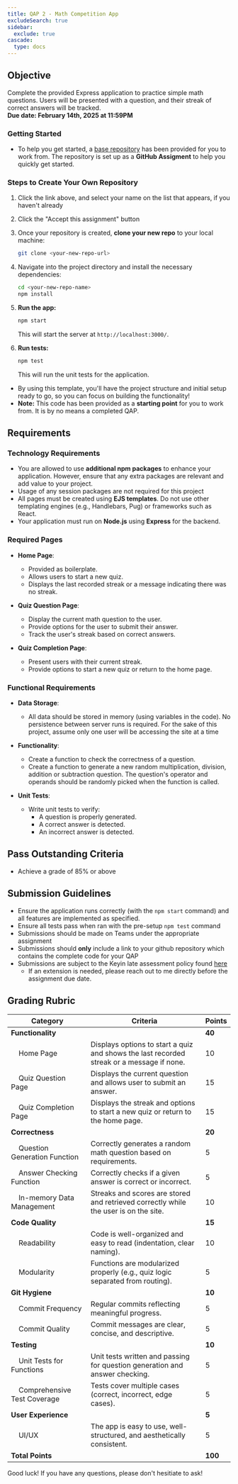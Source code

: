 ```yaml
---
title: QAP 2 - Math Competition App
excludeSearch: true
sidebar:
  exclude: true
cascade:
  type: docs
---
```


## Objective
Complete the provided Express application to practice simple math questions. Users will be presented with a question, and their streak of correct answers will be tracked.  
**Due date: February 14th, 2025 at 11:59PM**

### Getting Started
- To help you get started, a [base repository](https://classroom.github.com/a/Tw9ktGPW) has been provided for you to work from. The repository is set up as a **GitHub Assigment** to help you quickly get started.

### Steps to Create Your Own Repository

1. Click the link above, and select your name on the list that appears, if you haven't already
   
1. Click the "Accept this assignment" button

1. Once your repository is created, **clone your new repo** to your local machine:
    ```bash
    git clone <your-new-repo-url>
    ```

1. Navigate into the project directory and install the necessary dependencies:
    ```bash
    cd <your-new-repo-name>
    npm install
    ```
  
1. **Run the app:**
    ```bash
    npm start
    ```
    This will start the server at `http://localhost:3000/`.

1. **Run tests:**
    ```bash
    npm test
    ```
    This will run the unit tests for the application.

- By using this template, you'll have the project structure and initial setup ready to go, so you can focus on building the functionality!
- **Note:** This code has been provided as a **starting point** for you to work from. It is by no means a completed QAP.

## Requirements
### Technology Requirements
- You are allowed to use **additional npm packages** to enhance your application. However, ensure that any extra packages are relevant and add value to your project.
- Usage of any session packages are not required for this project
- All pages must be created using **EJS templates**. Do not use other templating engines (e.g., Handlebars, Pug) or frameworks such as React.
- Your application must run on **Node.js** using **Express** for the backend.
### Required Pages
- **Home Page**: 
  - Provided as boilerplate.
  - Allows users to start a new quiz.
  - Displays the last recorded streak or a message indicating there was no streak.

- **Quiz Question Page**:
  - Display the current math question to the user.
  - Provide options for the user to submit their answer.
  - Track the user's streak based on correct answers.

- **Quiz Completion Page**:
  - Present users with their current streak.
  - Provide options to start a new quiz or return to the home page.

### Functional Requirements
- **Data Storage**:
  - All data should be stored in memory (using variables in the code). No persistence between server runs is required. For the sake of this project, assume only one user will be accessing the site at a time

- **Functionality**:
  - Create a function to check the correctness of a question.
  - Create a function to generate a new random multiplication, division, addition or subtraction question. The question's operator and operands should be randomly picked when the function is called.

- **Unit Tests**:
  - Write unit tests to verify:
    - A question is properly generated.
    - A correct answer is detected.
    - An incorrect answer is detected.

## Pass Outstanding Criteria
- Achieve a grade of 85% or above

## Submission Guidelines
- Ensure the application runs correctly (with the `npm start` command) and all features are implemented as specified.
- Ensure all tests pass when ran with the pre-setup `npm test` command
- Submissions should be made on Teams under the appropriate assignment
- Submissions should **only** include a link to your github repository which contains the complete code for your QAP
- Submissions are subject to the Keyin late assessment policy found [here](https://keyincollege289.sharepoint.com/:b:/s/FullstackJavascript-SD13May.2025-Aug.2025/EQsdYpI0N1RPsETRsktEqmkBTDvs1QzdvJT5cmDCQoSHWw?e=ZT4ph9) 
  - If an extension is needed, please reach out to me directly before the assignment due date.

## Grading Rubric

| Category                                             | Criteria                                                                                  | Points  |
|------------------------------------------------------|-------------------------------------------------------------------------------------------|---------|
| **Functionality**                                    |                                                                                           | **40**  |
| &nbsp;&nbsp;&nbsp;&nbsp;Home Page                    | Displays options to start a quiz and shows the last recorded streak or a message if none. | 10      |
| &nbsp;&nbsp;&nbsp;&nbsp;Quiz Question Page           | Displays the current question and allows user to submit an answer.                        | 15      |
| &nbsp;&nbsp;&nbsp;&nbsp;Quiz Completion Page         | Displays the streak and options to start a new quiz or return to the home page.           | 15      |
| **Correctness**                                      |                                                                                           | **20**  |
| &nbsp;&nbsp;&nbsp;&nbsp;Question Generation Function | Correctly generates a random math question based on requirements.                         | 5       |
| &nbsp;&nbsp;&nbsp;&nbsp;Answer Checking Function     | Correctly checks if a given answer is correct or incorrect.                               | 5       |
| &nbsp;&nbsp;&nbsp;&nbsp;In-memory Data Management    | Streaks and scores are stored and retrieved correctly while the user is on the site.      | 10      |
| **Code Quality**                                     |                                                                                           | **15**  |
| &nbsp;&nbsp;&nbsp;&nbsp;Readability                  | Code is well-organized and easy to read (indentation, clear naming).                      | 10      |
| &nbsp;&nbsp;&nbsp;&nbsp;Modularity                   | Functions are modularized properly (e.g., quiz logic separated from routing).             | 5       |
| **Git Hygiene**                                      |                                                                                           | **10**  |
| &nbsp;&nbsp;&nbsp;&nbsp;Commit Frequency             | Regular commits reflecting meaningful progress.                                           | 5       |
| &nbsp;&nbsp;&nbsp;&nbsp;Commit Quality               | Commit messages are clear, concise, and descriptive.                                      | 5       |
| **Testing**                                          |                                                                                           | **10**  |
| &nbsp;&nbsp;&nbsp;&nbsp;Unit Tests for Functions     | Unit tests written and passing for question generation and answer checking.               | 5       |
| &nbsp;&nbsp;&nbsp;&nbsp;Comprehensive Test Coverage  | Tests cover multiple cases (correct, incorrect, edge cases).                              | 5       |
| **User Experience**                                  |                                                                                           | **5**   |
| &nbsp;&nbsp;&nbsp;&nbsp;UI/UX                        | The app is easy to use, well-structured, and aesthetically consistent.                    | 5       |
| **Total Points**                                     |                                                                                           | **100** |

Good luck! If you have any questions, please don't hesitiate to ask!